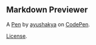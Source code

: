 Markdown Previewer
------------------


A [Pen](https://codepen.io/ayushakya/pen/VwQZdxz) by [ayushakya](https://codepen.io/ayushakya) on [CodePen](https://codepen.io).

[License](https://codepen.io/license/pen/VwQZdxz).